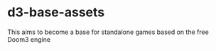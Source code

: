 d3-base-assets
==============

This aims to become a base for standalone games based on the free Doom3 engine